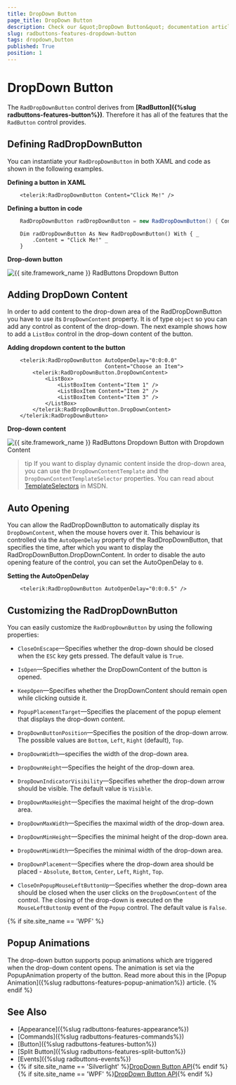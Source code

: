 ```yaml
---
title: DropDown Button
page_title: DropDown Button
description: Check our &quot;DropDown Button&quot; documentation article for the RadButtons {{ site.framework_name }} control.
slug: radbuttons-features-dropdown-button
tags: dropdown,button
published: True
position: 1
---
```


# DropDown Button

The `RadDropDownButton` control derives from __[RadButton]({%slug radbuttons-features-button%})__. Therefore it has all of the features that the `RadButton` control provides.

## Defining RadDropDownButton

You can instantiate your `RadDropDownButton` in both XAML and code as shown in the following examples.

__Defining a button in XAML__  
```XAML
	<telerik:RadDropDownButton Content="Click Me!" />
```

__Defining a button in code__  
```C#
	RadDropDownButton radDropDownButton = new RadDropDownButton() { Content = "Click Me!" };
```
```VB.NET
	Dim radDropDownButton As New RadDropDownButton() With { _
	    .Content = "Click Me!" _
	}
```

__Drop-down button__

![{{ site.framework_name }} RadButtons Dropdown Button](images/radbuttons-features-dropdown-button-0.png)

## Adding DropDown Content

In order to add content to the drop-down area of the RadDropDownButton you have to use its `DropDownContent` property. It is of type `object` so you can add any control as content of the drop-down. The next example shows how to add a `ListBox` control in the drop-down content of the button.

__Adding dropdown content to the button__ 
```XAML
	<telerik:RadDropDownButton AutoOpenDelay="0:0:0.0"
	                           Content="Choose an Item">
	    <telerik:RadDropDownButton.DropDownContent>
	        <ListBox>
	            <ListBoxItem Content="Item 1" />
	            <ListBoxItem Content="Item 2" />
	            <ListBoxItem Content="Item 3" />
	        </ListBox>
	    </telerik:RadDropDownButton.DropDownContent>
	</telerik:RadDropDownButton>
```

__Drop-down content__

![{{ site.framework_name }} RadButtons Dropdown Button with Dropdown Content](images/radbuttons-features-dropdown-button-1.png)

>tip If you want to display dynamic content inside the drop-down area, you can use the `DropDownContentTemplate` and the `DropDownContentTemplateSelector` properties. You can read about [TemplateSelectors](http://msdn.microsoft.com/en-us/library/system.windows.controls.datatemplateselector%28v=vs.110%29.aspx) in MSDN.

## Auto Opening

You can allow the RadDropDownButton to automatically display its `DropDownContent`, when the mouse hovers over it. This behaviour is controlled via the `AutoOpenDelay` property of the RadDropDownButton, that specifies the time, after which you want to display the RadDropDownButton.DropDownContent. In order to disable the auto opening feature of the control, you can set the AutoOpenDelay to `0`.

__Setting the AutoOpenDelay__ 
```XAML
	<telerik:RadDropDownButton AutoOpenDelay="0:0:0.5" />
```

## Customizing the RadDropDownButton

You can easily customize the `RadDropDownButton` by using the following properties:

* `CloseOnEscape`&mdash;Specifies whether the drop-down should be closed when the `ESC` key gets pressed. The default value is `True`.		  

* `IsOpen`&mdash;Specifies whether the DropDownContent of the button is opened.		  

* `KeepOpen`&mdash;Specifies whether the DropDownContent should remain open while clicking outside it.		  

* `PopupPlacementTarget`&mdash;Specifies the placement of the popup element that displays the drop-down content.

* `DropDownButtonPosition`&mdash;Specifies the position of the drop-down arrow. The possible values are `Bottom`, `Left`, `Right` (default), `Top`.		  

* `DropDownWidth`&mdash;specifies the width of the drop-down area.

* `DropDownHeight`&mdash;Specifies the height of the drop-down area.

* `DropDownIndicatorVisibility`&mdash;Specifies whether the drop-down arrow should be visible. The default value is `Visible`.

* `DropDownMaxHeight`&mdash;Specifies the maximal height of the drop-down area.

* `DropDownMaxWidth`&mdash;Specifies the maximal width of the drop-down area.  

* `DropDownMinHeight`&mdash;Specifies the minimal height of the drop-down area.

* `DropDownMinWidth`&mdash;Specifies the minimal width of the drop-down area.  

* `DropDownPlacement`&mdash;Specifies where the drop-down area should be placed - `Absolute`, `Bottom`, `Center`, `Left`, `Right`, `Top`.

* `CloseOnPopupMouseLeftButtonUp`&mdash;Specifies whether the drop-down area should be closed when the user clicks on the `DropDownContent` of the control. The closing of the drop-down is executed on the `MouseLeftButtonUp` event of the `Popup` control. The default value is `False`.

{% if site.site_name == 'WPF' %}
## Popup Animations

The drop-down button supports popup animations which are triggered when the drop-down content opens. The animation is set via the PopupAnimation property of the button. Read more about this in the [Popup Animation]({%slug radbuttons-features-popup-animation%}) article.
{% endif %}

## See Also
 * [Appearance]({%slug radbuttons-features-appearance%})
 * [Commands]({%slug radbuttons-features-commands%})
 * [Button]({%slug radbuttons-features-button%})
 * [Split Button]({%slug radbuttons-features-split-button%})
 * [Events]({%slug radbuttons-events%})
 * {% if site.site_name == 'Silverlight' %}[DropDown Button API](http://www.telerik.com/help/silverlight/t_telerik_windows_controls_raddropdownbutton.html){% endif %}{% if site.site_name == 'WPF' %}[DropDown Button API](http://www.telerik.com/help/wpf/t_telerik_windows_controls_raddropdownbutton.html){% endif %}